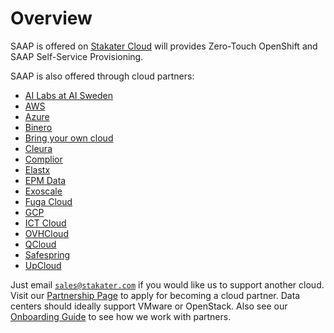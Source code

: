 # Overview

SAAP is offered on [Stakater Cloud](./stakater-cloud.md) will provides Zero-Touch OpenShift and SAAP Self-Service Provisioning.

SAAP is also offered through cloud partners:

* [AI Labs at AI Sweden](./ai-sweden-labs.md)
* [AWS](./aws.md)
* [Azure](./azure.md)
* [Binero](./binero.md)
* [Bring your own cloud](./bring-your-own-cloud.md)
* [Cleura](./cleura.md)
* [Complior](./complior.md)
* [Elastx](./elastx.md)
* [EPM Data](./epm.md)
* [Exoscale](./exoscale.md)
* [Fuga Cloud](./fuga-cloud.md)
* [GCP](./gcp.md)
* [ICT Cloud](./ict.md)
* [OVHCloud](./ovhcloud.md)
* [QCloud](./qcloud.md)
* [Safespring](./safespring.md)
* [UpCloud](./upcloud.md)

Just email [`sales@stakater.com`](mailto:sales@stakater.com) if you would like us to support another cloud. Visit our [Partnership Page](https://www.stakater.com/partnership) to apply for becoming a cloud partner. Data centers should ideally support VMware or OpenStack. Also see our [Onboarding Guide](https://www.stakater.com/cloud-partner-onboarding-guide) to see how we work with partners.
